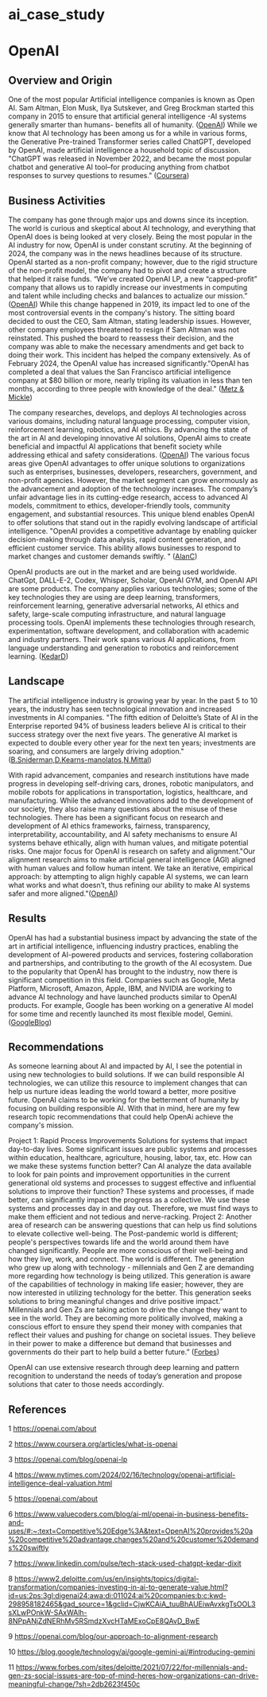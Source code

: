 # ai_case_study
# OpenAI    

## Overview and Origin  

One of the most popular Artificial intelligence companies is known as Open AI. Sam Altman, Elon Musk, Ilya Sutskever, and Greg Brockman started this company in 2015 to ensure that artificial general intelligence -AI systems generally smarter than humans- benefits all of humanity. ([OpenAI](https://openai.com/about))
While we know that AI technology has been among us for a while in various forms, the Generative Pre-trained Transformer series called ChatGPT, developed by OpenAI, made artificial intelligence a household topic of discussion. "ChatGPT was released in November 2022, and became the most popular chatbot and generative AI tool–for producing anything from chatbot responses to survey questions to resumes." ([Coursera](https://www.coursera.org/articles/what-is-openai))


## Business Activities 
The company has gone through major ups and downs since its inception. The world is curious and skeptical about AI technology, and everything that OpenAI does is being looked at very closely. Being the most popular in the AI industry for now, OpenAI is under constant scrutiny. At the beginning of 2024, the company was in the news headlines because of its structure. OpenAI started as a non-profit company; however, due to the rigid structure of the non-profit model, the company had to pivot and create a structure that helped it raise funds. “We’ve created OpenAI LP, a new “capped-profit” company that allows us to rapidly increase our investments in computing and talent while including checks and balances to actualize our mission.” ([OpenAI](https://openai.com/blog/openai-lp)) While this change happened in 2019, its impact led to one of the most controversial events in the company's history. The sitting board decided to oust the CEO, Sam Altman, stating leadership issues. However, other company employees threatened to resign if Sam Altman was not reinstated. This pushed the board to reassess their decision, and the company was able to make the necessary amendments and get back to doing their work. This incident has helped the company extensively. As of February 2024, the OpenAI value has increased significantly."OpenAI has completed a deal that values the San Francisco artificial intelligence company at $80 billion or more, nearly tripling its valuation in less than ten months, according to three people with knowledge of the deal." ([Metz & Mickle](https://www.nytimes.com/2024/02/16/technology/openai-artificial-intelligence-deal-valuation.html))   

The company researches, develops, and deploys AI technologies across various domains, including natural language processing, computer vision, reinforcement learning, robotics, and AI ethics. By advancing the state of the art in AI and developing innovative AI solutions, OpenAI aims to create beneficial and impactful AI applications that benefit society while addressing ethical and safety considerations. ([OpenAI](https://openai.com/about))
The various focus areas give OpenAI advantages to offer unique solutions to organizations such as enterprises, businesses, developers, researchers, government, and non-profit agencies. However, the market segment can grow enormously as the advancement and adoption of the technology increases. The company’s unfair advantage lies in its cutting-edge research, access to advanced AI models, commitment to ethics, developer-friendly tools, community engagement, and substantial resources. This unique blend enables OpenAI to offer solutions that stand out in the rapidly evolving landscape of artificial intelligence. "OpenAI provides a competitive advantage by enabling quicker decision-making through data analysis, rapid content generation, and efficient customer service. This ability allows businesses to respond to market changes and customer demands swiftly. " ([AlanC](https://www.valuecoders.com/blog/ai-ml/openai-in-business-benefits-and-uses/#:~:text=Competitive%20Edge%3A&text=OpenAI%20provides%20a%20competitive%20advantage,changes%20and%20customer%20demands%20swiftly.))

OpenAI products are out in the market and are being used worldwide. ChatGpt, DALL-E-2, Codex, Whisper, Scholar, OpenAI GYM, and OpenAI API are some products. The company applies various technologies; some of the key technologies they are using are deep learning, transformers, reinforcement learning, generative adversarial networks, AI ethics and safety, large-scale computing infrastructure, and natural language processing tools. OpenAI implements these technologies through research, experimentation, software development, and collaboration with academic and industry partners. Their work spans various AI applications, from language understanding and generation to robotics and reinforcement learning. ([KedarD](https://www.linkedin.com/pulse/tech-stack-used-chatgpt-kedar-dixit))

## Landscape
The artificial intelligence industry is growing year by year. In the past 5 to 10 years, the industry has seen technological innovation and increased investments in AI companies. "The fifth edition of Deloitte’s State of AI in the Enterprise reported 94% of business leaders believe AI is critical to their success strategy over the next five years. The generative AI market is expected to double every other year for the next ten years; investments are soaring, and consumers are largely driving adoption." ([B.Sniderman,D.Kearns-manolatos,N.Mittal](https://www2.deloitte.com/us/en/insights/topics/digital-transformation/companies-investing-in-ai-to-generate-value.html?id=us:2ps:3gl:digenai24:awa:di:011024:ai%20companies:b:c:kwd-298958182465&gad_source=1&gclid=CjwKCAiA_tuuBhAUEiwAvxkgTsOOL3sXLwPOnkW-SAxWAlh-8NPpANjZdNERhMv5RSmdzXvcHTaMExoCpE8QAvD_BwE))

With rapid advancement, companies and research institutions have made progress in developing self-driving cars, drones, robotic manipulators, and mobile robots for applications in transportation, logistics, healthcare, and manufacturing. While the advanced innovations add to the development of our society, they also raise many questions about the misuse of these technologies. There has been a significant focus on research and development of AI ethics frameworks, fairness, transparency, interpretability, accountability, and AI safety mechanisms to ensure AI systems behave ethically, align with human values, and mitigate potential risks. One major focus for OpenAI is research on safety and alignment."Our alignment research aims to make artificial general intelligence (AGI) aligned with human values and follow human intent. We take an iterative, empirical approach: by attempting to align highly capable AI systems, we can learn what works and what doesn’t, thus refining our ability to make AI systems safer and more aligned."([OpenAI](https://openai.com/blog/our-approach-to-alignment-research))

## Results  
OpenAI has had a substantial business impact by advancing the state of the art in artificial intelligence, influencing industry practices, enabling the development of AI-powered products and services, fostering collaboration and partnerships, and contributing to the growth of the AI ecosystem. Due to the popularity that OpenAI has brought to the industry, now there is significant competition in this field. Companies such as Google, Meta Platform, Microsoft, Amazon, Apple, IBM, and NVIDIA are working to advance AI technology and have launched products similar to OpenAI products. For example, Google has been working on a generative AI model for some time and recently launched its most flexible model, Gemini. ([GoogleBlog](https://blog.google/technology/ai/google-gemini-ai/#introducing-gemini))

## Recommendations
As someone learning about AI and impacted by AI, I see the potential in using new technologies to build solutions. If we can build responsible AI technologies, we can utilize this resource to implement changes that can help us nurture ideas leading the world toward a better, more positive future. OpenAI claims to be working for the betterment of humanity by focusing on building responsible AI. With that in mind, here are my few research topic recommendations that could help OpenAi achieve the company's mission.  

Project 1: Rapid Process Improvements Solutions for systems that impact day-to-day lives. 
Some significant issues are public systems and processes within education, healthcare, agriculture, housing, labor, tax, etc. How can we make these systems function better? Can AI analyze the data available to look for pain points and improvement opportunities in the current generational old systems and processes to suggest effective and influential solutions to improve their function? These systems and processes, if made better, can significantly impact the progress as a collective. We use these systems and processes day in and day out. Therefore, we must find ways to make them efficient and not tedious and nerve-racking. 
Project 2: Another area of research can be answering questions that can help us find solutions to elevate collective well-being. The Post-pandemic world is different; people's perspectives towards life and the world around them have changed significantly. People are more conscious of their well-being and how they live, work, and connect. The world is different. The generation who grew up along with technology - millennials and Gen Z are demanding more regarding how technology is being utilized. This generation is aware of the capabilities of technology in making life easier; however, they are now interested in utilizing technology for the better. This generation seeks solutions to bring meaningful changes and drive positive impact.” Millennials and Gen Zs are taking action to drive the change they want to see in the world. They are becoming more politically involved, making a conscious effort to ensure they spend their money with companies that reflect their values and pushing for change on societal issues. They believe in their power to make a difference but demand that businesses and governments do their part to help build a better future.” ([Forbes](https://www.forbes.com/sites/deloitte/2021/07/22/for-millennials-and-gen-zs-social-issues-are-top-of-mind-heres-how-organizations-can-drive-meaningful-change/?sh=2db2623f450c))

OpenAI can use extensive research through deep learning and pattern recognition to understand the needs of today’s generation and propose solutions that cater to those needs accordingly.  
 
## References
1 https://openai.com/about

2 https://www.coursera.org/articles/what-is-openai

3 https://openai.com/blog/openai-lp

4 https://www.nytimes.com/2024/02/16/technology/openai-artificial-intelligence-deal-valuation.html

5 https://openai.com/about

6 https://www.valuecoders.com/blog/ai-ml/openai-in-business-benefits-and-uses/#:~:text=Competitive%20Edge%3A&text=OpenAI%20provides%20a%20competitive%20advantage,changes%20and%20customer%20demands%20swiftly

7 https://www.linkedin.com/pulse/tech-stack-used-chatgpt-kedar-dixit

8 https://www2.deloitte.com/us/en/insights/topics/digital-transformation/companies-investing-in-ai-to-generate-value.html?id=us:2ps:3gl:digenai24:awa:di:011024:ai%20companies:b:c:kwd-298958182465&gad_source=1&gclid=CjwKCAiA_tuuBhAUEiwAvxkgTsOOL3sXLwPOnkW-SAxWAlh-8NPpANjZdNERhMv5RSmdzXvcHTaMExoCpE8QAvD_BwE

9 https://openai.com/blog/our-approach-to-alignment-research

10 https://blog.google/technology/ai/google-gemini-ai/#introducing-gemini

11 https://www.forbes.com/sites/deloitte/2021/07/22/for-millennials-and-gen-zs-social-issues-are-top-of-mind-heres-how-organizations-can-drive-meaningful-change/?sh=2db2623f450c
  
